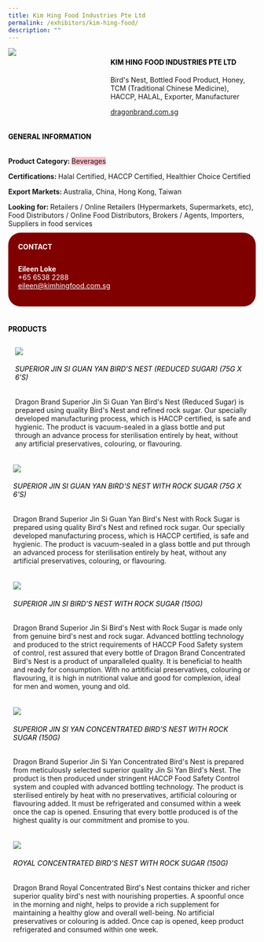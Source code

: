 ```yaml
---
title: Kim Hing Food Industries Pte Ltd
permalink: /exhibitors/kim-hing-food/
description: ""
---
```

<head>
	<div class="flex-paragraph">
		<!--hi there! this is a comment and will provide you with instructional guides-->
		<!--insert booth number here!-->
		<p style="text-transform: uppercase"></p></div>
			<div class="flex-container" style="display: flex; flex-wrap: wrap;">
				<!--insert DOWNLOAD link of company logo between the " marks!-->
			<div class="card sgds" style="flex: 1 1 40%; display: block;"><img src="https://drive.google.com/uc?id=1xz3NM-BHdkBLOP4n9rzn-15xzdMPJGfx&export=download"></div>
	<div class="card-sgds" style="flex: 1 1 58%; display: block; margin-left: 3px">
		<h4 style="text-transform: uppercase; color: black;"><!--insert the exhibitor's name between the <b> tags here--><b>Kim Hing Food Industries Pte Ltd</b></h4><!--insert the exhibitor's description between the <p> tags here-->
		<p>Bird's Nest, Bottled Food Product, Honey, TCM (Traditional Chinese Medicine), HACCP, HALAL, Exporter, Manufacturer</p>
		<!--insert the exhibitor's website link, making sure there is "https:// www." present please. make sure the entire https link goes in between the " marks--><p><a href="https://dragonbrand.com.sg/" target="_blank"><!--insert the www website link here (no need for https)-->dragonbrand.com.sg</a></p>
	</div>
</div>
</head>

<body>
	<h4 style="text-transform: uppercase; color: black;"><b>General Information</b></h4>
		<div class="flex-container" style="display: flex; flex-wrap: wrap;">
			<div class="card sgds" style="flex: 1 1 65%; display: block; align-self: stretch">
			<div class="flex-paragraph">
			<p><b>Product Category: </b><span style=" background-color: pink; border-radius: 10 px;"><!--insert the exhibitor's pdt cat between the <p> tags here-->Beverages</span></p> 
				<p><b>Certifications: </b><!--insert all the exhibitor's certifications between the </b> and </p> here--> Halal Certified, HACCP Certified, Healthier Choice Certified</p>
			<p><b>Export Markets: </b><!--insert all the exhibitor's export markets between the </b> and </p> here-->Australia, China, Hong Kong, Taiwan</p>
			<p style="margin-bottom: 10px;"><b>Looking for: </b><!--insert all the exhibitor's potential business partners between the </b> and </p> here-->Retailers / Online Retailers (Hypermarkets, Supermarkets, etc), Food Distributors / Online Food Distributors, Brokers / Agents, Importers, Suppliers in food services</p>
			</div>
		</div>
		<div class="card sgds" style="flex: 1 1 35%; padding: 10px; display: block; background-color: maroon; border-radius: 25px; align-self: center;">
		<h4 style="color: white; margin-top: 10px; margin-left: 10px;">CONTACT</h4>
		<div class="flex-paragraph">
			<!--replace with exhibitor's: -->
			<p style="padding: 10px; color: white;"><b><!-- POC name-->Eileen Loke</b><br><!-- designation--><!--contact number-->+65 6538 2288<br><!-- for linking purposes, insert their email after "mailto:"...--><a href="mailto:eileen@kimhingfood.com.sg" style="color: white;"><!--...and also include the display email before </a> here-->eileen@kimhingfood.com.sg</a></p>
		</div>
			</div>
		</div>
	<br>
		<h4 style="text-transform: uppercase; color: black;"><b>products</b></h4>
<div style="display: flex; flex-wrap: wrap;">
  <div class="card sgds" style="flex: 1 1 47%; margin: 10px; display: block;"><!--insert the exhibitor's DOWNLOAD image for product between the " marks here-->
	<div class="flex-image" style="display: block;"><img src="https://drive.google.com/uc?id=1RN4GeCloY6n1zKxksPpTzH8cmY0GpYos&export=download"></div>
	<div class="flex-paragraph">
		<h6 style="text-transform: uppercase; color: black;"><!--insert product name before </h6> and product description after <p>-->Superior Jin Si Guan Yan Bird's Nest (Reduced Sugar) (75g X 6's)</h6>
		<p>Dragon Brand Superior Jin Si Guan Yan Bird's Nest (Reduced Sugar) is prepared using quality Bird's Nest and refined rock sugar. Our specially developed manufacturing process, which is HACCP certified, is safe and hygienic. The product is vacuum-sealed in a glass bottle and put through an advance process for sterilisation entirely by heat, without any artificial preservatives, colouring, or flavouring.</p></div>
	</div>
		<div class="card sgds" style="flex: 1 1 47%; margin: 10px; display: block;">
		<div class="flex-image" style="display: block;"><img src="https://drive.google.com/uc?id=1v9V-IswlrpcDwxmGab6-W52jRxP5w5AI&export=download"></div>
	<div class="flex-paragraph">
		<h6 style="text-transform: uppercase; color: black;">  
Superior Jin Si Guan Yan Bird's Nest With Rock Sugar (75g X 6's)</h6>
		<p>Dragon Brand Superior Jin Si Guan Yan Bird's Nest with Rock Sugar is prepared using quality Bird's Nest and refined rock sugar. Our specially developed manufacturing process, which is HACCP certified, is safe and hygienic. The product is vacuum-sealed in a glass bottle and put through an advanced process for sterilisation entirely by heat, without any artificial preservatives, colouring, or flavouring.</p></div>
	</div>
		<div class="card sgds" style="flex: 1 1 47%; margin: 10px; display: block;">
		<div class="flex-image" style="display: block;"><img src="https://drive.google.com/uc?id=1Ma1pGQ4iAD5oqF3GbZtRop-nD4okMup8&export=download"></div>
	<div class="flex-paragraph">
		<h6 style="text-transform: uppercase; color: black;">Superior Jin Si Bird's Nest With Rock Sugar (150g)</h6>
		<p>Dragon Brand Superior Jin Si Bird's Nest with Rock Sugar is made only from genuine bird's nest and rock sugar. Advanced bottling technology and produced to the strict requirements of HACCP Food Safety system of control, rest assured that every bottle of Dragon Brand Concentrated Bird's Nest is a product of unparalleled quality. It is beneficial to health and ready for consumption. With no artitificial preservatives, colouring or flavouring, it is high in nutritional value and good for complexion, ideal for men and women, young and old.</p></div>
		</div>
		<div class="card sgds" style="flex: 1 1 47%; margin: 10px; display: block;">
		<div class="flex-image" style="display: block;"><img src="https://drive.google.com/uc?id=1oIu0wco5nBc72skZoPSRm0gWFgMvp0NU&export=download"></div>
	<div class="flex-paragraph">
		<h6 style="text-transform: uppercase; color: black;">Superior Jin Si Yan Concentrated Bird's Nest With Rock Sugar (150g)</h6>
		<p>Dragon Brand Superior Jin Si Yan Concentrated Bird's Nest is prepared from meticulously selected superior quality Jin Si Yan Bird's Nest. The product is then produced under stringent HACCP Food Safety Control system and coupled with advanced bottling technology. The product is sterilised entirely by heat with no preservatives, artificial colouring or flavouring added. It must be refrigerated and consumed within a week once the cap is opened. Ensuring that every bottle produced is of the highest quality is our commitment and promise to you. </p></div>
	</div>
		<div class="card sgds" style="flex: 1 1 47%; margin: 10px; display: block;">
		<div class="flex-image" style="display: block;"><img src="https://drive.google.com/uc?id=1acRxOS-yCwbfry65z9yNVy4Z1p_GqBiS&export=download"></div>
	<div class="flex-paragraph">
		<h6 style="text-transform: uppercase; color: black;">Royal Concentrated Bird's Nest With Rock Sugar (150G)</h6>
Dragon Brand Royal Concentrated Bird's Nest contains thicker and richer superior quality bird's nest with nourishing properties. A spoonful once in the morning and night, helps to provide a rich supplement for maintaining a healthy glow and overall well-being. No artificial preservatives or colouring is added. Once cap is opened, keep product refrigerated and consumed within one week.</p></div>
	</div>
	<!--don't delete these 2 tags. double check how the layout looks on the right too and lemme know if there are any problems! thank u so much for ur hardwork!-->
	</div>
</body>